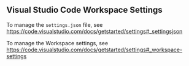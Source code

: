 ## Visual Studio Code Workspace Settings

To manage the `settings.json` file, see https://code.visualstudio.com/docs/getstarted/settings#_settingsjson

To manage the Workspace settings, see https://code.visualstudio.com/docs/getstarted/settings#_workspace-settings
